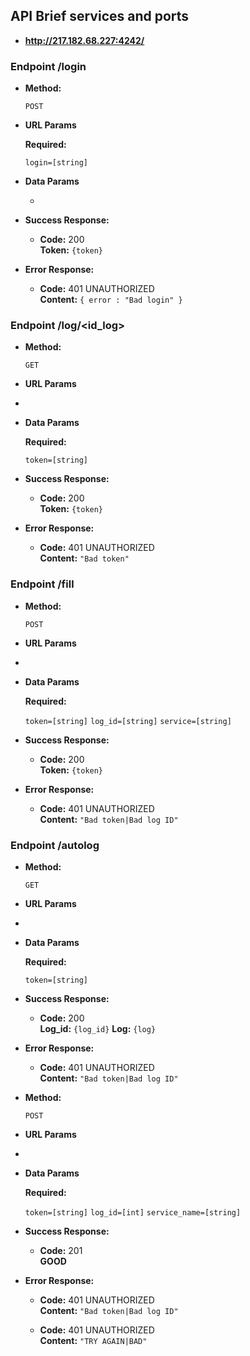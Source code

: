 **API Brief services and ports**
----

* **http://217.182.68.227:4242/**


### Endpoint /login

* **Method:**
 

  `POST`
  
*  **URL Params**

   **Required:**
 
   `login=[string]`

* **Data Params**

  * 

* **Success Response:**

  * **Code:** 200 <br />
    **Token:** `{token}`
 
* **Error Response:**

  * **Code:** 401 UNAUTHORIZED <br />
    **Content:** `{ error : "Bad login" }`

### Endpoint /log/<id_log>

* **Method:**
 

  `GET`
  
*  **URL Params**

  * 
   

* **Data Params**

  **Required:**
 
   `token=[string]`

* **Success Response:**

  * **Code:** 200 <br />
    **Token:** `{token}`
 
* **Error Response:**

  * **Code:** 401 UNAUTHORIZED <br />
    **Content:** `"Bad token"`

### Endpoint /fill

* **Method:**
 

  `POST`
  
*  **URL Params**

  * 
   

* **Data Params**

  **Required:**
 
   `token=[string]`
   `log_id=[string]`
   `service=[string]`

* **Success Response:**

  * **Code:** 200 <br />
    **Token:** `{token}`
 
* **Error Response:**

  * **Code:** 401 UNAUTHORIZED <br />
    **Content:** `"Bad token|Bad log ID"`

### Endpoint /autolog

* **Method:**
 

  `GET`
  
*  **URL Params**

  * 
   

* **Data Params**

  **Required:**
 
   `token=[string]`

* **Success Response:**

  * **Code:** 200 <br />
    **Log_id:** `{log_id}`
    **Log:** `{log}`
 
* **Error Response:**

  * **Code:** 401 UNAUTHORIZED <br />
    **Content:** `"Bad token|Bad log ID"`
    
* **Method:**
 

  `POST`
  
*  **URL Params**

  * 
   

* **Data Params**

  **Required:**
 
   `token=[string]`
   `log_id=[int]`
   `service_name=[string]`

* **Success Response:**

  * **Code:** 201 <br />
    **GOOD**
 
* **Error Response:**

  * **Code:** 401 UNAUTHORIZED <br />
    **Content:** `"Bad token|Bad log ID"`
    
  * **Code:** 401 UNAUTHORIZED <br />
    **Content:** `"TRY AGAIN|BAD"`



